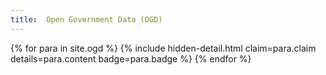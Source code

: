 ```yaml
---
title:  Open Government Data (OGD)
---
```


<dl>

{% for para in site.ogd %}
    {% include hidden-detail.html claim=para.claim details=para.content badge=para.badge %}
{% endfor %}

</dl>